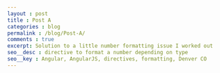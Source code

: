 ```yaml
---
layout : post
title : Post A
categories : blog
permalink : /blog/Post-A/
comments : true
excerpt: Solution to a little number formatting issue I worked out
seo__desc : directive to format a number depending on type
seo__key : Angular, AngularJS, directives, formatting, Denver CO
---
```

